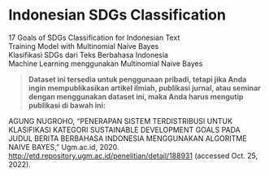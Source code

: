 # Indonesian SDGs Classification 
17 Goals of SDGs Classification for Indonesian Text \
Training Model with Multinomial Naive Bayes \
Klasifikasi SDGs dari Teks Berbahasa Indonesia \
Machine Learning menggunakan Multinomial Naive Bayes 

>**Dataset ini tersedia untuk penggunaan pribadi, tetapi jika Anda ingin mempublikasikan artikel ilmiah, publikasi jurnal, atau seminar dengan menggunakan dataset ini, maka Anda harus mengutip publikasi di bawah ini:**

AGUNG NUGROHO, “PENERAPAN SISTEM TERDISTRIBUSI UNTUK KLASIFIKASI KATEGORI SUSTAINABLE DEVELOPMENT GOALS PADA JUDUL BERITA BERBAHASA INDONESIA MENGGUNAKAN ALGORITME NAIVE BAYES,” Ugm.ac.id, 2020. http://etd.repository.ugm.ac.id/penelitian/detail/188931 (accessed Oct. 25, 2022).
